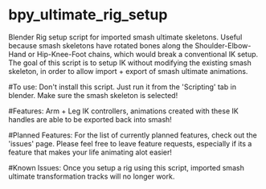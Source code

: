 # bpy_ultimate_rig_setup
Blender Rig setup script for imported smash ultimate skeletons. Useful because smash skeletons have rotated bones along the Shoulder-Elbow-Hand or Hip-Knee-Foot chains, which would break a conventional IK setup. The goal of this script is to setup IK without modifying the existing smash skeleton, in order to allow import + export of smash ultimate animations.

#To use:
Don't install this script. Just run it from the 'Scripting' tab in blender. Make sure the smash skeleton is selected!

#Features:
Arm + Leg IK controllers, animations created with these IK handles are able to be exported back into smash!

#Planned Features:
For the list of currently planned features, check out the 'issues' page. Please feel free to leave feature requests, especially if its a feature that makes your life animating alot easier!

#Known Issues:
Once you setup a rig using this script, imported smash ultimate transformation tracks will no longer work.
